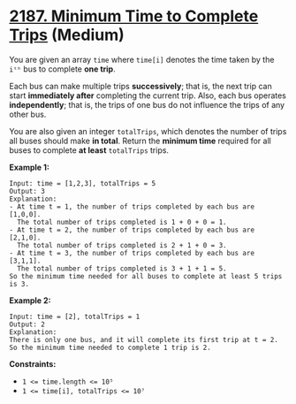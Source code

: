 # [2187. Minimum Time to Complete Trips][link] (Medium)

[link]: https://leetcode.cn/problems/minimum-time-to-complete-trips/

You are given an array `time` where `time[i]` denotes the time taken by the `iᵗʰ` bus to complete
**one trip**.

Each bus can make multiple trips **successively**; that is, the next trip can start **immediately
after** completing the current trip. Also, each bus operates **independently**; that is, the trips
of one bus do not influence the trips of any other bus.

You are also given an integer `totalTrips`, which denotes the number of trips all buses should make
**in total**. Return the **minimum time** required for all buses to complete **at least**
`totalTrips` trips.

**Example 1:**

```
Input: time = [1,2,3], totalTrips = 5
Output: 3
Explanation:
- At time t = 1, the number of trips completed by each bus are [1,0,0].
  The total number of trips completed is 1 + 0 + 0 = 1.
- At time t = 2, the number of trips completed by each bus are [2,1,0].
  The total number of trips completed is 2 + 1 + 0 = 3.
- At time t = 3, the number of trips completed by each bus are [3,1,1].
  The total number of trips completed is 3 + 1 + 1 = 5.
So the minimum time needed for all buses to complete at least 5 trips is 3.
```

**Example 2:**

```
Input: time = [2], totalTrips = 1
Output: 2
Explanation:
There is only one bus, and it will complete its first trip at t = 2.
So the minimum time needed to complete 1 trip is 2.
```

**Constraints:**

- `1 <= time.length <= 10⁵`
- `1 <= time[i], totalTrips <= 10⁷`
